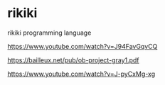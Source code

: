 # rikiki
rikiki programming language

https://www.youtube.com/watch?v=J94FavGqvCQ

https://bailleux.net/pub/ob-project-gray1.pdf

https://www.youtube.com/watch?v=J-pyCxMg-xg

